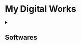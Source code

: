 
<h1>My Digital Works</h1>
<details><summary><h2>Softwares</h2></summary><table>
<thead>
  <tr class="header">
    <th><pre>                                                Projects                                                </pre></th>
    <th><pre>     Uses     </pre></th>
  </tr>
</thead><tbody>
  <!-- ------------------------------------------------------------------------------------------------------------------- -->
<tr class="body"> 
	<td>
		<a href="https://play.google.com/store/apps/details?id=com.BuildByte.WordlePoPolsku"><img src="https://play-lh.googleusercontent.com/3dT3IMmzx88YbxRAZFka6EWQBho5Z0fgXKgjDxCn_1PBnvDhYM0NHCavSSlwlXvZvQ"  alt="Nuter Fishes Logo" width= 256px height= 256px align="right"></a>
		<h4 href="https://play.google.com/store/apps/details?id=com.BuildByte.WordlePoPolsku">Nuter Fishes</h4>
		<p float="left">Nuter Fishes Remaster was a first game developed by Build Byte<br> It was made a gift for his friend <a href="https://github.com/Nuter02" target="_blank">Nuter</a><p/>
		<details><summary>Shops</summary><ul>
			<li><a href="https://play.google.com/store/apps/details?id=com.BuildByte.NutersFishes">Google Play</a></li>
		</ul></details>
		<details><summary>Technology</summary><ul>
			<li><a href="https://en.wikipedia.org/wiki/Parallax">Parallax Effect</a></li>
			<li><a href="https://en.wikipedia.org/wiki/Object_pool_pattern">Object Pooling</a></li>
		</ul></details>
		<sup><a href="https://en.wikipedia.org/wiki/Parallax">repo/</a></sup>
	</td>
	<td class="body"><p align="center">
		<!-- Unity3D--><a href="https://unity.com/"><img src="https://cdn.sanity.io/images/fuvbjjlp/production/2d61dff37585fcd78d7e407f4ba79cf89000d5c3-109x103.png"  alt="Made with Unity" width= 64px height= 64px></a>
		<!-- C#--><a href="https://en.wikipedia.org/wiki/C_Sharp_(programming_language)"><img src="https://upload.wikimedia.org/wikipedia/commons/thumb/0/0d/C_Sharp_wordmark.svg/1024px-C_Sharp_wordmark.svg.png"  alt="C-Sharp" width= 64px height= 64px></a>
	</p></td>
</tr>
<!-- ------------------------------------------------------------------------------------------------------------------- -->
<tr class="body"> 
	<td>
		<a href="https://play.google.com/store/apps/details?id=com.BuildByte.NutersFishes"><img src="https://play-lh.googleusercontent.com/3dT3IMmzx88YbxRAZFka6EWQBho5Z0fgXKgjDxCn_1PBnvDhYM0NHCavSSlwlXvZvQ"  alt="Nuter Fishes Logo" width= 256px height= 256px align="right"></a>
		<h4 href="https://play.google.com/store/apps/details?id=com.BuildByte.NutersFishes">Nuter Fishes</h4>
		<p float="left">Nuter's Fishes Remaster was a first game developed by Build Byte<br> It was made a gift for his friend <a href="https://github.com/Nuter02" target="_blank">Nuter</a>.<br>First edition was made without version control, this mistake lead to source files being lost but orginal game can still be played <a href="https://play.google.com/store/apps/details?id=com.BuildByte.NuterssFishes" target="_blank">here</a>.<p/>
		<details><summary>Shops</summary><ul>
			<li><a href="https://play.google.com/store/apps/details?id=com.BuildByte.NutersFishes">Google Play</a></li>
		</ul></details>
		<details><summary>Technology</summary><ul>
			<li><a href="https://en.wikipedia.org/wiki/Parallax">Parallax Effect</a></li>
			<li><a href="https://en.wikipedia.org/wiki/Object_pool_pattern">Object Pooling</a></li>
		</ul></details>
		<sup><a href="https://github.com/BuildByteGames/Nuter-s_Fishes">repo/</a></sup>
	</td>
	<td class="body"><p align="center">
		<!-- Unity3D--><a href="https://unity.com/"><img src="https://cdn.sanity.io/images/fuvbjjlp/production/2d61dff37585fcd78d7e407f4ba79cf89000d5c3-109x103.png"  alt="Made with Unity" width= 64px height= 64px></a>
		<!-- C#--><a href="https://en.wikipedia.org/wiki/C_Sharp_(programming_language)"><img src="https://upload.wikimedia.org/wikipedia/commons/thumb/0/0d/C_Sharp_wordmark.svg/1024px-C_Sharp_wordmark.svg.png"  alt="C-Sharp" width= 64px height= 64px></a>
	</p></td>
</tr>
<!-- ------------------------------------------------------------------------------------------------------------------- -->
</details></table></tbody>
